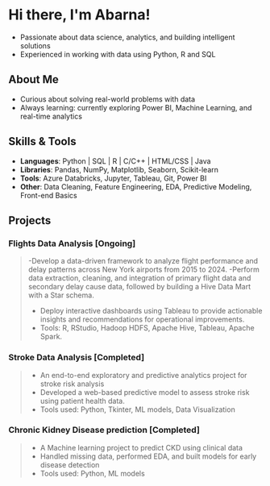#  Hi there, I'm Abarna!

- Passionate about data science, analytics, and building intelligent solutions  
- Experienced in working with data using Python, R and SQL

##  About Me

-  Curious about solving real-world problems with data
-  Always learning: currently exploring Power BI, Machine Learning, and real-time analytics

##  Skills & Tools

- **Languages**: Python | SQL | R | C/C++ | HTML/CSS | Java 
- **Libraries**: Pandas, NumPy, Matplotlib, Seaborn, Scikit-learn  
- **Tools**: Azure Databricks, Jupyter, Tableau, Git, Power BI  
- **Other**: Data Cleaning, Feature Engineering, EDA, Predictive Modeling, Front-end Basics

##  Projects

### Flights Data Analysis  [Ongoing]                                                     
> -Develop a data-driven framework to analyze flight performance and delay patterns across New York airports from 2015 to 2024.
> -Perform data extraction, cleaning, and integration of primary flight data and secondary delay cause data, followed by building a Hive Data Mart with a Star schema.
> - Deploy interactive dashboards using Tableau to provide actionable insights and recommendations for operational improvements.
> - Tools: R, RStudio, Hadoop HDFS, Apache Hive, Tableau, Apache Spark.

###  Stroke Data Analysis  [Completed]
> - An end-to-end exploratory and predictive analytics project for stroke risk analysis
> - Developed a web-based predictive model to assess stroke risk using patient health data.
> - Tools used: Python, Tkinter, ML models, Data Visualization

### Chronic Kidney Disease prediction [Completed]
> - A Machine learning project to predict CKD using clinical data
> - Handled missing data, performed EDA, and built models for early disease detection
> - Tools used: Python, ML models
